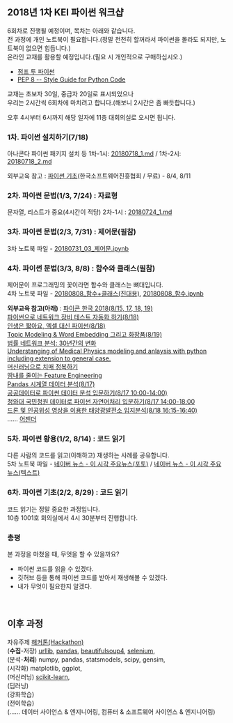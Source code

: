 ## 2018년 1차 KEI 파이썬 워크샵  
6회차로 진행될 예정이며, 목차는 아래와 같습니다.  
전 과정에 개인 노트북이 필요합니다.(정말 천천히 할꺼라서 파이썬을 몰라도 되지만, 노트북이 없으면 힘듭니다.)  
온라인 교재를 활용할 예정입니다.(필요 시 개인적으로 구매하십시오.)  
- [점프 투 파이썬](https://wikidocs.net/book/1)  
- [PEP 8 -- Style Guide for Python Code](https://www.python.org/dev/peps/pep-0008/)  
  
교재는 초보자 30일, 중급자 20일로 표시되었으나  
우리는 2시간씩 6회차에 마치려고 합니다.(해보니 2시간은 좀 빠듯합니다.)  
  
오후 4시부터 6시까지 해당 일자에 11층 대회의실로 오시면 됩니다.
  
  
### 1차. 파이썬 설치하기(7/18)  
  아나콘다 파이썬 패키지 설치 등
  1차-1시: [20180718_1.md](./20180718_1.md) / 1차-2시: [20180718_2.md](./20180718_2.md)  
  
  외부교육 참고 : [파이썬 기초](http://edu2.kosta.or.kr/enroll?courseId=298&year=2018&orderNumber=2)(한국소프트웨어진흥협회 / 무료) - 8/4, 8/11  
  
### 2차. 파이썬 문법(1/3, 7/24) : 자료형  
  문자열, 리스트가 중요(4시간이 적당)
  2차-1시 : [20180724_1.md](./20180724_1.md)  
  
### 3차. 파이썬 문법(2/3, 7/31) : 제어문(필참)  
  3차 노트북 파일 - [20180731_03_제어문.ipynb](./20180731_03_제어문.ipynb)  
  
### 4차. 파이썬 문법(3/3, 8/8) : 함수와 클래스(필참)  
  제어문이 프로그래밍의 꽃이라면 함수와 클래스는 뼈대입니다.  
  4차 노트북 파일 - [20180808_함수+클래스(진대용)](./20180808_함수+클래스.ipynb), [20180808_함수.ipynb](./20180808_함수.ipynb)  
  
  <b>외부교육 참고(아래)</b> : [파이콘 한국 2018(8/15, 17, 18, 19)](https://www.pycon.kr/2018/)  
  [파이썬으로 네트워크 장비 테스트 자동화 하기(8/18)](https://www.pycon.kr/2018/program/7)  
  [인생은 짧아요, 엑셀 대신 파이썬(8/18)](https://www.pycon.kr/2018/program/29)  
  [Topic Modeling & Word Embedding 그리고 화장품(8/19)](https://www.pycon.kr/2018/program/5)  
  [법률 네트워크 분석: 30년간의 변화](https://www.pycon.kr/2018/program/21)  
  [Understanging of Medical Physics modeling and anlaysis with python including extension to general case.](https://www.pycon.kr/2018/program/52)  
  [머신러닝으로 치매 정복하기](https://www.pycon.kr/2018/program/36)  
  [땀내를 줄이는 Feature Engineering](https://www.pycon.kr/2018/program/47)  
  [Pandas 시계열 데이터 분석(8/17)](https://www.pycon.kr/2018/program/tutorial/10)  
  [공공데이터로 파이썬 데이터 분석 입문하기(8/17 10:00-14:00)](https://www.pycon.kr/2018/program/tutorial/6)  
  [청와대 국민청원 데이터로 파이썬 자연어처리 입문하기(8/17 14:00-18:00](https://www.pycon.kr/2018/program/tutorial/7)  
  [드론 및 인공위성 영상을 이용한 태양광발전소 입지분석(8/18 16:15-16:40)](https://www.pycon.kr/2018/program/6)  
  ...... [어젠더](https://www.pycon.kr/2018/program/list/)  
  
### 5차. 파이썬 황용(1/2, 8/14) : 코드 읽기
  다른 사람의 코드를 읽고(이해하고) 재생하는 사례를 공유합니다.  
  5차 노트북 파일 - [네이버 뉴스 - 이 시각 주요뉴스(포토)](./20180814_1_naverNewsPhoto.ipynb) / [네이버 뉴스 - 이 시각 주요뉴스(텍스트)](./20180814_2_naverNewsText.ipynb) 
    
### 6차. 파이썬 기초(2/2, 8/29) : 코드 읽기
  코드 읽기는 정말 중요한 과정입니다.  
  10층 1001호 회의실에서 4시 30분부터 진행합니다.  
    
### 총평
  본 과정을 마쳤을 때, 무엇을 할 수 있을까요?  
  - 파이썬 코드를 읽을 수 있겠다.
  - 깃허브 등을 통해 파이썬 코드를 받아서 재생해볼 수 있겠다.
  - 내가 무엇이 필요한지 알겠다.  
  
  <br />  
  
## 이후 과정
  자유주제 [해커톤(Hackathon)](https://ko.wikipedia.org/wiki/%ED%95%B4%EC%BB%A4%ED%86%A4)  
  (<b>수집</b>-저장) [urllib](https://docs.python.org/3.6/library/urllib.html), [pandas](https://pandas.pydata.org/), [beautifulsoup4](https://www.crummy.com/software/BeautifulSoup/), [selenium](https://www.seleniumhq.org/),  
  (분석-<b>처리</b>) numpy, pandas, statsmodels, scipy, gensim,      
  (시각화) matplotlib, ggplot,    
  (머신러닝) [scikit-learn](http://scikit-learn.org/stable/),  
  (딥러닝)  
  (강화학습)  
  (전이학습)  
  (...... 데이터 사이언스 & 엔지니어링, 컴퓨터 & 소프트웨어 사이언스 & 엔지니어링)  
